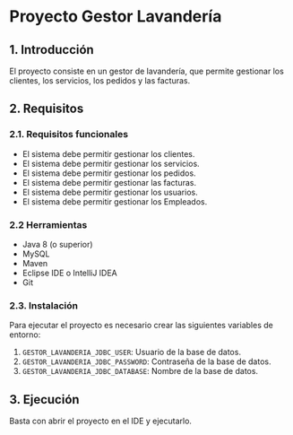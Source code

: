 # Proyecto Gestor Lavandería

## 1. Introducción

El proyecto consiste en un gestor de lavandería, que permite gestionar los clientes, los servicios, los pedidos y las facturas.

## 2. Requisitos

### 2.1. Requisitos funcionales

* El sistema debe permitir gestionar los clientes.
* El sistema debe permitir gestionar los servicios.
* El sistema debe permitir gestionar los pedidos.
* El sistema debe permitir gestionar las facturas.
* El sistema debe permitir gestionar los usuarios.
* El sistema debe permitir gestionar los Empleados.

### 2.2 Herramientas

* Java 8 (o superior)
* MySQL
* Maven
* Eclipse IDE o IntelliJ IDEA
* Git

### 2.3. Instalación

Para ejecutar el proyecto es necesario crear las siguientes variables de entorno:

1. `GESTOR_LAVANDERIA_JDBC_USER`: Usuario de la base de datos.
2. `GESTOR_LAVANDERIA_JDBC_PASSWORD`: Contraseña de la base de datos.
3. `GESTOR_LAVANDERIA_JDBC_DATABASE`: Nombre de la base de datos.

## 3. Ejecución

Basta con abrir el proyecto en el IDE y ejecutarlo.
